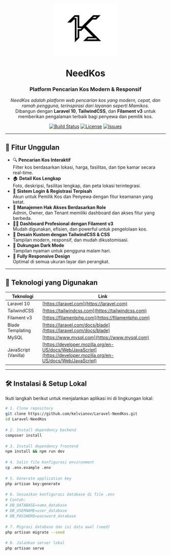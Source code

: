 <p align="center">
  <img src="docs/logo.png" width="200" alt="Logo NeedKos" />
</p>

<h1 align="center">NeedKos</h1>
<h3 align="center">Platform Pencarian Kos Modern & Responsif</h3>

<p align="center">
  <em>NeedKos adalah platform web pencarian kos yang modern, cepat, dan ramah pengguna, terinspirasi dari layanan seperti Mamikos.</em><br />
  Dibangun dengan <strong>Laravel 10</strong>, <strong>TailwindCSS</strong>, dan <strong>Filament v3</strong> untuk memberikan pengalaman terbaik bagi penyewa dan pemilik kos.
</p>

<p align="center">
  <a href="https://github.com/kelvianov/Laravel-NeedKos/actions"><img src="https://img.shields.io/github/actions/workflow/status/kelvianov/Laravel-NeedKos/ci.yml?branch=main" alt="Build Status" /></a>
  <a href="https://github.com/kelvianov/Laravel-NeedKos/blob/main/LICENSE"><img src="https://img.shields.io/github/license/kelvianov/Laravel-NeedKos" alt="License" /></a>
  <a href="https://github.com/kelvianov/Laravel-NeedKos/issues"><img src="https://img.shields.io/github/issues/kelvianov/Laravel-NeedKos" alt="Issues" /></a>
</p>

---

## 🚀 Fitur Unggulan

- 🔍 **Pencarian Kos Interaktif**  
  Filter kos berdasarkan lokasi, harga, fasilitas, dan tipe kamar secara real-time.
- 🏠 **Detail Kos Lengkap**  
  Foto, deskripsi, fasilitas lengkap, dan peta lokasi terintegrasi.
- 👥 **Sistem Login & Registrasi Terpisah**  
  Akun untuk Pemilik Kos dan Penyewa dengan fitur keamanan yang ketat.
- 🔐 **Manajemen Hak Akses Berdasarkan Role**  
  Admin, Owner, dan Tenant memiliki dashboard dan akses fitur yang berbeda.
- 🧑‍💼 **Dashboard Profesional dengan Filament v3**  
  Mudah digunakan, efisien, dan powerful untuk pengelolaan kos.
- 🎨 **Desain Kustom dengan TailwindCSS & CSS**  
  Tampilan modern, responsif, dan mudah dikustomisasi.
- 🌙 **Dukungan Dark Mode**  
  Tampilan nyaman untuk pengguna malam hari.
- 📱 **Fully Responsive Design**  
  Optimal di semua ukuran layar dan perangkat.

---

## 🧰 Teknologi yang Digunakan

| Teknologi        | Link                                            |
|------------------|-------------------------------------------------|
| Laravel 10       | [https://laravel.com](https://laravel.com)      |
| TailwindCSS      | [https://tailwindcss.com](https://tailwindcss.com) |
| Filament v3      | [https://filamentphp.com](https://filamentphp.com) |
| Blade Templating | [https://laravel.com/docs/blade](https://laravel.com/docs/blade) |
| MySQL            | [https://www.mysql.com](https://www.mysql.com)  |
| JavaScript (Vanilla) | [https://developer.mozilla.org/en-US/docs/Web/JavaScript](https://developer.mozilla.org/en-US/docs/Web/JavaScript) |

---

## 🛠️ Instalasi & Setup Lokal

Ikuti langkah berikut untuk menjalankan aplikasi ini di lingkungan lokal:

```bash
# 1. Clone repository
git clone https://github.com/kelvianov/Laravel-NeedKos.git
cd Laravel-NeedKos

# 2. Install dependency backend
composer install

# 3. Install dependency frontend
npm install && npm run dev

# 4. Salin file konfigurasi environment
cp .env.example .env

# 5. Generate application key
php artisan key:generate

# 6. Sesuaikan konfigurasi database di file .env
# Contoh:
# DB_DATABASE=nama_database
# DB_USERNAME=user_database
# DB_PASSWORD=password_database

# 7. Migrasi database dan isi data awal (seed)
php artisan migrate --seed

# 8. Jalankan server lokal
php artisan serve
